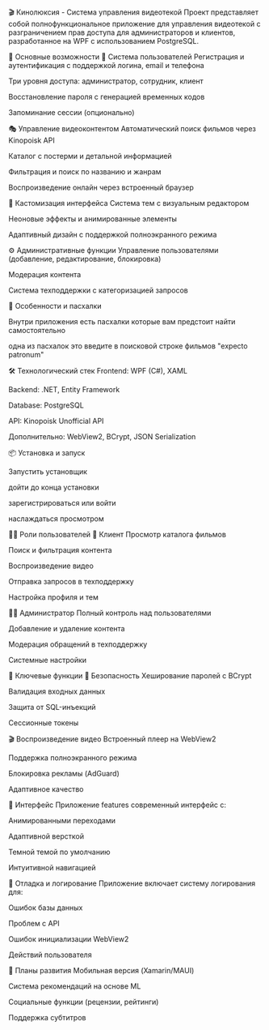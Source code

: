 🎬 Кинолюксия - Система управления видеотекой
Проект представляет собой полнофункциональное приложение для управления видеотекой с разграничением прав доступа для администраторов и клиентов, разработанное на WPF с использованием PostgreSQL.

🌟 Основные возможности
👥 Система пользователей
Регистрация и аутентификация с поддержкой логина, email и телефона

Три уровня доступа: администратор, сотрудник, клиент

Восстановление пароля с генерацией временных кодов

Запоминание сессии (опционально)

🎭 Управление видеоконтентом
Автоматический поиск фильмов через Kinopoisk API

Каталог с постерми и детальной информацией

Фильтрация и поиск по названию и жанрам

Воспроизведение онлайн через встроенный браузер

🎨 Кастомизация интерфейса
Система тем с визуальным редактором

Неоновые эффекты и анимированные элементы

Адаптивный дизайн с поддержкой полноэкранного режима

⚙️ Административные функции
Управление пользователями (добавление, редактирование, блокировка)

Модерация контента

Система техподдержки с категоризацией запросов

🎪 Особенности и пасхалки

Внутри приложения есть пасхалки которые вам предстоит найти самостоятельно

одна из пасхалок это введите в поисковой строке фильмов "expecto patronum"

🛠 Технологический стек
Frontend: WPF (C#), XAML

Backend: .NET, Entity Framework

Database: PostgreSQL

API: Kinopoisk Unofficial API

Дополнительно: WebView2, BCrypt, JSON Serialization

📦 Установка и запуск

Запустить установщик 

дойти до конца установки 

зарегистрироваться или войти

наслаждаться просмотром

👨‍💻 Роли пользователей
👤 Клиент
Просмотр каталога фильмов

Поиск и фильтрация контента

Воспроизведение видео

Отправка запросов в техподдержку

Настройка профиля и тем

👨‍💼 Администратор
Полный контроль над пользователями

Добавление и удаление контента

Модерация обращений в техподдержку

Системные настройки

🎯 Ключевые функции
🔐 Безопасность
Хеширование паролей с BCrypt

Валидация входных данных

Защита от SQL-инъекций

Сессионные токены

🎬 Воспроизведение видео
Встроенный плеер на WebView2

Поддержка полноэкранного режима

Блокировка рекламы (AdGuard)

Адаптивное качество

📱 Интерфейс
Приложение features современный интерфейс с:

Анимированными переходами

Адаптивной версткой

Темной темой по умолчанию

Интуитивной навигацией

🐛 Отладка и логирование
Приложение включает систему логирования для:

Ошибок базы данных

Проблем с API

Ошибок инициализации WebView2

Действий пользователя

🔮 Планы развития
Мобильная версия (Xamarin/MAUI)

Система рекомендаций на основе ML

Социальные функции (рецензии, рейтинги)

Поддержка субтитров
